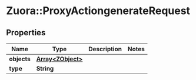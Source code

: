 # Zuora::ProxyActiongenerateRequest

## Properties
Name | Type | Description | Notes
------------ | ------------- | ------------- | -------------
**objects** | [**Array&lt;ZObject&gt;**](ZObject.md) |  | 
**type** | **String** |  | 


